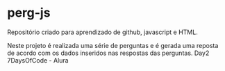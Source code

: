 # perg-js
Repositório criado para aprendizado de github, javascript e HTML.

Neste projeto é realizada uma série de perguntas e é gerada uma reposta de acordo com os dados inseridos nas respostas das perguntas.
Day2 7DaysOfCode - Alura
